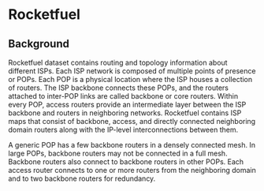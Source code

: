 # Rocketfuel
## Background
Rocketfuel dataset contains routing and topology information about different ISPs. Each ISP network is composed of multiple points of presence or POPs. Each POP is a physical location where the ISP houses a collection of routers. The ISP backbone connects these POPs, and the routers attached to inter-POP links are called backbone or core routers. Within every POP, access routers provide an intermediate layer between the ISP backbone and routers in neighboring networks. Rocketfuel contains ISP maps that consist of backbone, access, and directly connected neighboring domain routers along with the IP-level interconnections between them.

A generic POP has a few backbone routers in a densely connected mesh. In large POPs, backbone routers may not be connected in a full mesh. Backbone routers also connect to backbone routers in other POPs. Each access router connects to one or more routers from the neighboring domain and to two backbone routers for redundancy.

